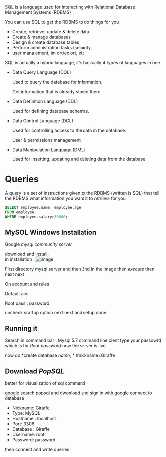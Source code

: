 SQL is a language used for interacting with Relational Database Management Systems (RDBMS)

You can use SQL to get the RDBMS to do things for you
* Create, retrieve, update & delete data
* Create & manage databases
* Design & create database tables
* Perform administration tasks (security,
* user mana ement, im ort/ex ort, etc

SQL is actually a hybrid language, it's basically 4 types of languages in one

* Data Query Language (DQL)

    Used to query the database for information.

    Get information that is already stored there
    
* Data Definition Language (DDL)

    Used for defining database schemas.
    
* Data Control Language (DCL)

    Used for controlling access to the data in the database.

    User & permissions management
    
* Data Manipulation Language (DML)

    Used for insetting, updating and deleting data from the database
    
# Queries
A query is a set of instructions given to the RDBMS (written is
SQL) that tell the RDBMS what information you want it to
*retrieve* for you

```SQL
SELECT employee.name, employee.age
FROM employee
WHERE employee.salary>30000;
```

## MySOL Windows Installation

Google *mysql community server*

download and install,  
in installation :
![image](https://user-images.githubusercontent.com/102249128/201182797-a8deabb9-8e1b-4d30-a0cb-4f797db230aa.png)

First directory mysql server  and then 2nd in the image
then *execute* then next next 

On account and rules

Default acc

Root pass : password 

uncheck srartup option
next next and setup done

## Running it 
Search in command bar : Mysql 5.7 command line cient
type your passowrd which is thr *Root password*
now the server is live 

now do *create database *name*; *  #nickname=Giraffe

## Download *PopSQL*
 
 better for visualization of sql command 
 
 google search popsql and dwonload and sign in with google 
 connect to database
 
* Nickname: Giraffe
* Type: MySQL
* Hostname : localhost
* Port: 3306
* Database : Giraffe
* Username: root
* Password: password
 
 then connect and write queries

